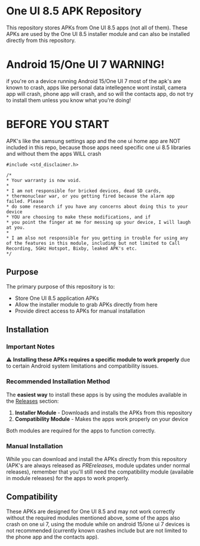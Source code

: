 # One UI 8.5 APK Repository

This repository stores APKs from One UI 8.5 apps (not all of them). These APKs are used by the One UI 8.5 installer module and can also be installed directly from this repository.


# Android 15/One UI 7 WARNING!

if you're on a device running Android 15/One UI 7 most of the apk's are known to crash, apps like personal data intellegence wont install, camera app will crash, phone app will crash, and so will the contacts app, do not try to install them unless you know what you're doing!


# BEFORE YOU START

APK's like the samsung settings app and the one ui home app are NOT included in this repo, because those apps need specific one ui 8.5 libraries and without them the apps WILL crash
```
#include <std_disclaimer.h>

/*
* Your warranty is now void.
*
* I am not responsible for bricked devices, dead SD cards,
* thermonuclear war, or you getting fired because the alarm app failed. Please
* do some research if you have any concerns about doing this to your device
* YOU are choosing to make these modifications, and if
* you point the finger at me for messing up your device, I will laugh at you.
*
* I am also not responsible for you getting in trouble for using any of the features in this module, including but not limited to Call Recording, 5GHz Hotspot, Bixby, leaked APK's etc.
*/
```
## Purpose

The primary purpose of this repository is to:
- Store One UI 8.5 application APKs
- Allow the installer module to grab APKs directly from here
- Provide direct access to APKs for manual installation

## Installation

### Important Notes

⚠️ **Installing these APKs requires a specific module to work properly** due to certain Android system limitations and compatibility issues.

### Recommended Installation Method

The **easiest way** to install these apps is by using the modules available in the [Releases](../../releases) section:

1. **Installer Module** - Downloads and installs the APKs from this repository
2. **Compatibility Module** - Makes the apps work properly on your device

Both modules are required for the apps to function correctly.

### Manual Installation

While you can download and install the APKs directly from this repository (APK's are always released as *PREreleases*, module updates under normal releases), remember that you'll still need the compatibility module (available in module releases) for the apps to work properly.

## Compatibility

These APKs are designed for One UI 8.5 and may not work correctly without the required modules mentioned above, some of the apps also crash on one ui 7, using the module while on android 15/one ui 7 devices is not recommended (currently known crashes include but are not limited to the phone app and the contacts app).
